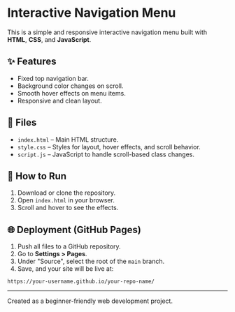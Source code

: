 # Interactive Navigation Menu

This is a simple and responsive interactive navigation menu built with **HTML**, **CSS**, and **JavaScript**.

## ✨ Features
- Fixed top navigation bar.
- Background color changes on scroll.
- Smooth hover effects on menu items.
- Responsive and clean layout.

## 📂 Files
- `index.html` – Main HTML structure.
- `style.css` – Styles for layout, hover effects, and scroll behavior.
- `script.js` – JavaScript to handle scroll-based class changes.

## 🚀 How to Run
1. Download or clone the repository.
2. Open `index.html` in your browser.
3. Scroll and hover to see the effects.

## 🌐 Deployment (GitHub Pages)
1. Push all files to a GitHub repository.
2. Go to **Settings > Pages**.
3. Under "Source", select the root of the `main` branch.
4. Save, and your site will be live at:

```
https://your-username.github.io/your-repo-name/
```

---

Created as a beginner-friendly web development project.
